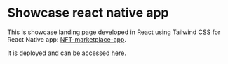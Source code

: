# Showcase react native app

This is showcase landing page developed in React using Tailwind CSS for React Native app: [NFT-marketplace-app](https://github.com/vhasic/NFT-marketplace-app).

It is deployed and can be accessed [here]("https://vhasic.github.io/NFT-marketplace-landing-page/).

